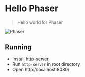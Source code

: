 # Hello Phaser

> Hello world for Phaser

![Phaser](http://phaser.io/images/github/300/sample1.png)

## Running
- Install [http-server](https://github.com/indexzero/http-server)
- Run `http-server` in root directory
- Open http://localhost:8080/
